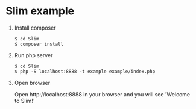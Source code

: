 # Slim example

1. Install composer

      ```text
      $ cd Slim
      $ composer install
      ```

2. Run php server

      ```text
      $ cd Slim
      $ php -S localhost:8888 -t example example/index.php
      ```

3. Open browser

      Open http://localhost:8888 in your browser and you will see 'Welcome to Slim!'
